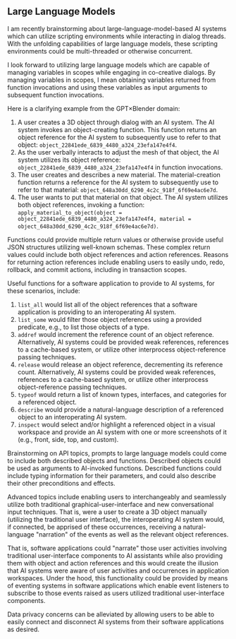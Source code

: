 ## Large Language Models

I am recently brainstorming about large-language-model-based AI systems which can utilize scripting environments while interacting in dialog threads. With the unfolding capabilities of large language models, these scripting environments could be multi-threaded or otherwise concurrent.

I look forward to utilizing large language models which are capable of managing variables in scopes while engaging in co-creative dialogs. By managing variables in scopes, I mean obtaining variables returned from function invocations and using these variables as input arguments to subsequent function invocations.

Here is a clarifying example from the GPT×Blender domain:

1. A user creates a 3D object through dialog with an AI system. The AI system invokes an object-creating function. This function returns an object reference for the AI system to subsequently use to refer to that object: `object_22841ede_6839_4480_a324_23efa147e4f4`.
2. As the user verbally interacts to adjust the mesh of that object, the AI system utilizes its object reference: `object_22841ede_6839_4480_a324_23efa147e4f4` in function invocations.
3. The user creates and describes a new material. The material-creation function returns a reference for the AI system to subsequently use to refer to that material: `object_648a30dd_6290_4c2c_918f_6f69e4ac6e7d`.
4. The user wants to put that material on that object. The AI system utilizes both object references, invoking a function: `apply_material_to_object(object = object_22841ede_6839_4480_a324_23efa147e4f4, material = object_648a30dd_6290_4c2c_918f_6f69e4ac6e7d)`.

Functions could provide multiple return values or otherwise provide useful JSON structures utilizing well-known schemas. These complex return values could include both object references and action references. Reasons for returning action references include enabling users to easily undo, redo, rollback, and commit actions, including in transaction scopes.

Useful functions for a software application to provide to AI systems, for these scenarios, include:

1. `list_all` would list all of the object references that a software application is providing to an interoperating AI system.
2. `list_some` would filter those object references using a provided predicate, e.g., to list those objects of a type.
3. `addref` would increment the reference count of an object reference. Alternatively, AI systems could be provided weak references, references to a cache-based system, or utilize other interprocess object-reference passing techniques.
4. `release` would release an object reference, decrementing its reference count. Alternatively, AI systems could be provided weak references, references to a cache-based system, or utilize other interprocess object-reference passing techniques.
5. `typeof` would return a list of known types, interfaces, and categories for a referenced object.
6. `describe` would provide a natural-language description of a referenced object to an interoperating AI system.
7. `inspect` would select and/or highlight a referenced object in a visual workspace and provide an AI system with one or more screenshots of it (e.g., front, side, top, and custom).

Brainstorming on API topics, prompts to large language models could come to include both described objects and functions. Described objects could be used as arguments to AI-invoked functions. Described functions could include typing information for their parameters, and could also describe their other preconditions and effects.

Advanced topics include enabling users to interchangeably and seamlessly utilize both traditional graphical-user-interface and new conversational input techniques. That is, were a user to create a 3D object manually (utilizing the traditional user interface), the interoperating AI system would, if connected, be apprised of these occurrences, receiving a natural-language "narration" of the events as well as the relevant object references.

That is, software applications could "narrate" those user activities involving traditional user-interface components to AI assistants while also providing them with object and action references and this would create the illusion that AI systems were aware of user activities and occurrences in application workspaces. Under the hood, this functionality could be provided by means of eventing systems in software applications which enable event listeners to subscribe to those events raised as users utilized traditional user-interface components.

Data privacy concerns can be alleviated by allowing users to be able to easily connect and disconnect AI systems from their software applications as desired.
